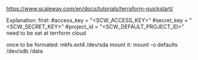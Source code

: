 https://www.scaleway.com/en/docs/tutorials/terraform-quickstart/


Explanation:
first:
  #access_key      = "<SCW_ACCESS_KEY>"
  #secret_key      = "<SCW_SECRET_KEY>"
  #project_id      = "<SCW_DEFAULT_PROJECT_ID>"
need to be set at terrform cloud

once to be formated: mkfs.ext4 /dev/sda
mount it: mount -o defaults /dev/sdb /data
